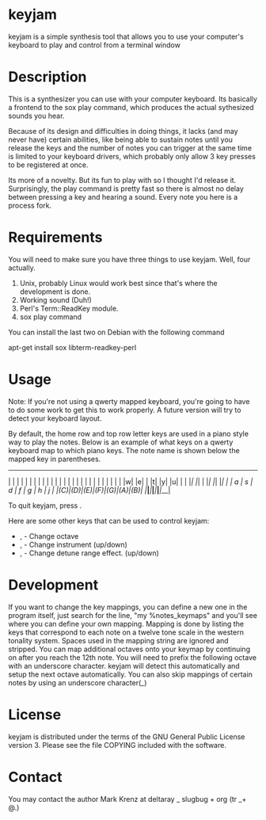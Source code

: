 keyjam
======

keyjam is a simple synthesis tool that allows you to use your computer's keyboard to play and control from a terminal window

Description
===========

This is a synthesizer you can use with your computer keyboard. Its
basically a frontend to the sox play command, which produces the
actual sythesized sounds you hear.

Because of its design and difficulties in doing things, it lacks
(and may never have) certain abilities, like being able to sustain
notes until you release the keys and the number of notes you can
trigger at the same time is limited to your keyboard drivers, which
probably only allow 3 key presses to be registered at once.

Its more of a novelty. But its fun to play with so I thought I'd
release it. Surprisingly, the play command is pretty fast so there
is almost no delay between pressing a key and hearing a sound. Every
note you here is a process fork.



Requirements
============

You will need to make sure you have three things to use keyjam. Well, four actually.

1) Unix, probably Linux would work best since that's where the development is done.
2) Working sound (Duh!)
3) Perl's Term::ReadKey module.
4) sox play command

You can install the last two on Debian with the following command

 apt-get install sox libterm-readkey-perl


Usage
=====

Note: If you're not using a qwerty mapped keyboard, you're going to have to do
some work to get this to work properly. A future version will try to detect your
keyboard layout.

By default, the home row and top row letter keys are used in a piano style way
to play the notes. Below is an example of what keys on a qwerty keyboard map
to which piano keys. The note name is shown below the mapped key in parentheses.

  _____________________________
  |  | | | |  |  | | | | | |  |
  |  | | | |  |  | | | | | |  |
  |  |w| |e|  |  |t| |y| |u|  |
  |  |_| |_|  |  |_| |_| |_|  |
  | a | s | d | f | g | h | j |
  |(C)|(D)|(E)|(F)|(G)|(A)|(B)|
  |___|___|___|___|___|___|___|

To quit keyjam, press <Esc>.

Here are some other keys that can be used to control keyjam:

 - <PgUp>, <PgDown> - Change octave
 - <F1>, <F2> - Change instrument (up/down)
 - <F11>, <F12> - Change detune range effect. (up/down)


Development
===========

If you want to change the key mappings, you can define a new one in
the program itself, just search for the line, "my %notes_keymaps"
and you'll see where you can define your own mapping. Mapping is done
by listing the keys that correspond to each note on a twelve tone scale
in the western tonality system. Spaces used in the mapping string are ignored
and stripped. You can map additional octaves onto your keymap by continuing
on after you reach the 12th note. You will need to prefix the following octave
with an underscore character. keyjam will detect this automatically and
setup the next octave automatically. You can also skip mappings of certain
notes by using an underscore character(_)


License
=======

keyjam is distributed under the terms of the GNU General Public License version 3.
Please see the file COPYING included with the software.

Contact
=======

You may contact the author Mark Krenz at deltaray _ slugbug + org (tr _+ @.)

